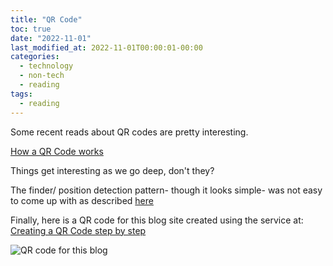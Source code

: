 ```yaml
---
title: "QR Code"
toc: true
date: "2022-11-01"
last_modified_at: 2022-11-01T00:00:01-00:00
categories:
  - technology
  - non-tech
  - reading
tags: 
  - reading
---
```

Some recent reads about QR codes are pretty interesting.

[How a QR Code works][How-a-QR-Code-works-link]

Things get interesting as we go deep, don't they? 

The finder/ position detection pattern- though it looks simple- was not easy to come up with as described [here][position-detection-pattern-link]

Finally, here is a QR code for this blog site created using the service at: [Creating a QR Code step by step][Creating-a-QR-Code-step-by-step-link] 

![QR code for this blog](/images/github-blog-qr-code.png "QR code for this blog")

[How-a-QR-Code-works-link]:https://typefully.com/DanHollick/qr-codes-T7tLlNi
[Creating-a-QR-Code-step-by-step-link]:https://www.nayuki.io/page/creating-a-qr-code-step-by-step
[position-detection-pattern-link]:https://www.denso-wave.com/en/technology/vol1.html